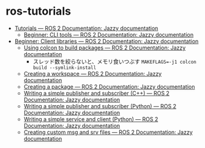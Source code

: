 # ros-tutorials

- [Tutorials — ROS 2 Documentation: Jazzy documentation](https://docs.ros.org/en/jazzy/Tutorials.html)
    - [Beginner: CLI tools — ROS 2 Documentation: Jazzy documentation](https://docs.ros.org/en/jazzy/Tutorials/Beginner-CLI-Tools.html)
- [Beginner: Client libraries — ROS 2 Documentation: Jazzy documentation](https://docs.ros.org/en/jazzy/Tutorials/Beginner-Client-Libraries.html)
    - [Using colcon to build packages — ROS 2 Documentation: Jazzy documentation](https://docs.ros.org/en/jazzy/Tutorials/Beginner-Client-Libraries/Colcon-Tutorial.html)
        - スレッド数を絞らないと、メモリ食いつぶす
            `MAKEFLAGS=-j1 colcon build --symlink-install`
    - [Creating a workspace — ROS 2 Documentation: Jazzy documentation](https://docs.ros.org/en/jazzy/Tutorials/Beginner-Client-Libraries/Creating-A-Workspace/Creating-A-Workspace.html)
    - [Creating a package — ROS 2 Documentation: Jazzy documentation](https://docs.ros.org/en/jazzy/Tutorials/Beginner-Client-Libraries/Creating-Your-First-ROS2-Package.html)
    - [Writing a simple publisher and subscriber \(C\+\+\) — ROS 2 Documentation: Jazzy documentation](https://docs.ros.org/en/jazzy/Tutorials/Beginner-Client-Libraries/Writing-A-Simple-Cpp-Publisher-And-Subscriber.html)
    - [Writing a simple publisher and subscriber \(Python\) — ROS 2 Documentation: Jazzy documentation](https://docs.ros.org/en/jazzy/Tutorials/Beginner-Client-Libraries/Writing-A-Simple-Py-Publisher-And-Subscriber.html)
    - [Writing a simple service and client \(Python\) — ROS 2 Documentation: Jazzy documentation](https://docs.ros.org/en/jazzy/Tutorials/Beginner-Client-Libraries/Writing-A-Simple-Py-Service-And-Client.html)
    - [Creating custom msg and srv files — ROS 2 Documentation: Jazzy documentation](https://docs.ros.org/en/jazzy/Tutorials/Beginner-Client-Libraries/Custom-ROS2-Interfaces.html)